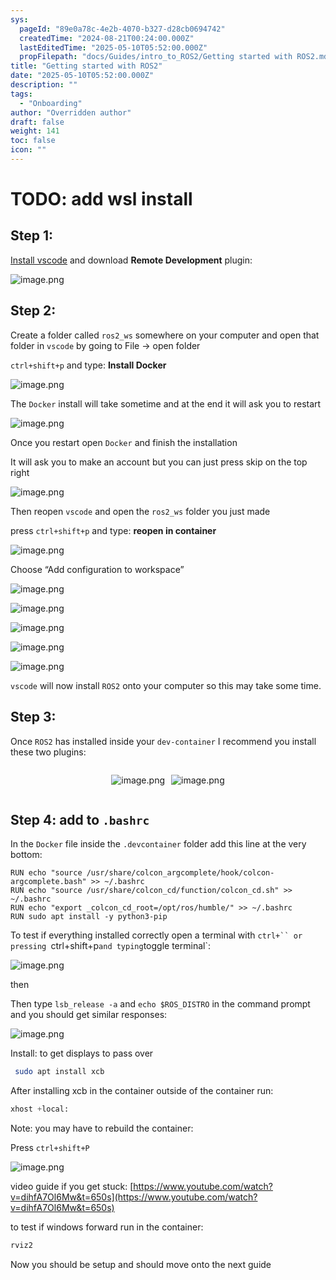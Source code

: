 ```yaml
---
sys:
  pageId: "89e0a78c-4e2b-4070-b327-d28cb0694742"
  createdTime: "2024-08-21T00:24:00.000Z"
  lastEditedTime: "2025-05-10T05:52:00.000Z"
  propFilepath: "docs/Guides/intro_to_ROS2/Getting started with ROS2.md"
title: "Getting started with ROS2"
date: "2025-05-10T05:52:00.000Z"
description: ""
tags:
  - "Onboarding"
author: "Overridden author"
draft: false
weight: 141
toc: false
icon: ""
---
```


# TODO: add wsl install

## Step 1:

[Install vscode](https://code.visualstudio.com/download) and download **Remote Development** plugin:

![image.png](https://prod-files-secure.s3.us-west-2.amazonaws.com/d518164a-d88e-44d1-a4ee-3adb3bd8bce0/efb52993-1881-4a40-b95e-6f020334f022/image.png?X-Amz-Algorithm=AWS4-HMAC-SHA256&X-Amz-Content-Sha256=UNSIGNED-PAYLOAD&X-Amz-Credential=ASIAZI2LB466TKKPC74J%2F20250620%2Fus-west-2%2Fs3%2Faws4_request&X-Amz-Date=20250620T181154Z&X-Amz-Expires=3600&X-Amz-Security-Token=IQoJb3JpZ2luX2VjENr%2F%2F%2F%2F%2F%2F%2F%2F%2F%2FwEaCXVzLXdlc3QtMiJGMEQCIFx0xJbL3IAO2xGxcJLGfvVjWy89foea8ezTGb%2BVOunGAiA%2F7p6X%2FE589ZOj4fIHfWTqFseQRTkpIcuzzpP1GDw26yqIBAjD%2F%2F%2F%2F%2F%2F%2F%2F%2F%2F8BEAAaDDYzNzQyMzE4MzgwNSIMWTlDhSowmea0%2FvfeKtwDx432ODtWHz8kbWztndJjdc8FC3Ok5iFiZ04NrP1OU%2FYH7hDwyLpNEmJH47zfe6GLLKRuzPW%2Fqnonz9kmznPf5LO15%2BZNZgHVyGEANLD%2BdxA258d9tL0egszXuoSxVCRo9nX%2FU2P%2Bons37SZi6kaHzCFmnJj4%2BpCBTCXR9WdJjP2cFOjnA3s%2Ftjkm2Qzsd6DRW4sOrUzLTemuonHhO61HsjZX6xP3FaXRGK%2Fos3kbA6cP002umXP5ZoFjhtYeltSaLbWmeBpU8DPe6ji7KbAAEE8NOjGVtu7uAm2BxmG7vnJIQ3X0DFwYgnt%2BxYJXWCP4tRfVlWZYpsjxad0H2l7Cy2SsXPBDwb%2Fgd5uRMc2dUU7JSmRfz582RV5vTwo8zLf09fubRF7f1hHdwyJa35yt0qa6DZU5vbafv8CkPDbCIgKUHa72KD%2BGvcAz3uQTXnc6zeDLULb%2FmAUUMu1U40VJIpDw8ZM6XgdRVHUWERDfZYcEE03YnS9BJlNG1UcMka7gMrro7bBvmC05GgKJ1NUS4FCCI2Ekk5Xbl3eyy4jvj5APdcrr651KmWK7Z6g%2FDNOVxcRzMasCF%2BeWKDT11uS%2F1TXGb%2BQI%2F%2FdDu99yOmNwfzRpsUMxt10VISaT1Dww7LLWwgY6pgHTGvvD2hCOTJ6yYbeI08pZobx%2B1IeKj8ZJlrnfBQJ9lNY3lEalvO08K6JcPj0p8ZyAhJYNAYF%2B5TSNw9VHKdEjIuTH4u8AbltrlI0CQuJLBhqiQlya0RA2J31vRfXTBZsPR4NmIAegwM0gI9f2mNf7eB5JkDAkiFkWj1o6Bgro5zJ3UaLRep6tiP5f30xrH0wZKNpNpmKWnQPlO%2FQMUp%2BZE9UbHPFG&X-Amz-Signature=98e21862f0959cef2b8dab6ebf4de70fb947c7c1ddd160597730b1d7832ff656&X-Amz-SignedHeaders=host&x-amz-checksum-mode=ENABLED&x-id=GetObject)

## Step 2:

Create a folder called `ros2_ws` somewhere on your computer and open that folder in `vscode` by going to File → open folder 

`ctrl+shift+p` and type: **Install Docker**

![image.png](https://prod-files-secure.s3.us-west-2.amazonaws.com/d518164a-d88e-44d1-a4ee-3adb3bd8bce0/2269dc0e-1cd5-47ff-bceb-c04ad9b2eab0/image.png?X-Amz-Algorithm=AWS4-HMAC-SHA256&X-Amz-Content-Sha256=UNSIGNED-PAYLOAD&X-Amz-Credential=ASIAZI2LB466TKKPC74J%2F20250620%2Fus-west-2%2Fs3%2Faws4_request&X-Amz-Date=20250620T181154Z&X-Amz-Expires=3600&X-Amz-Security-Token=IQoJb3JpZ2luX2VjENr%2F%2F%2F%2F%2F%2F%2F%2F%2F%2FwEaCXVzLXdlc3QtMiJGMEQCIFx0xJbL3IAO2xGxcJLGfvVjWy89foea8ezTGb%2BVOunGAiA%2F7p6X%2FE589ZOj4fIHfWTqFseQRTkpIcuzzpP1GDw26yqIBAjD%2F%2F%2F%2F%2F%2F%2F%2F%2F%2F8BEAAaDDYzNzQyMzE4MzgwNSIMWTlDhSowmea0%2FvfeKtwDx432ODtWHz8kbWztndJjdc8FC3Ok5iFiZ04NrP1OU%2FYH7hDwyLpNEmJH47zfe6GLLKRuzPW%2Fqnonz9kmznPf5LO15%2BZNZgHVyGEANLD%2BdxA258d9tL0egszXuoSxVCRo9nX%2FU2P%2Bons37SZi6kaHzCFmnJj4%2BpCBTCXR9WdJjP2cFOjnA3s%2Ftjkm2Qzsd6DRW4sOrUzLTemuonHhO61HsjZX6xP3FaXRGK%2Fos3kbA6cP002umXP5ZoFjhtYeltSaLbWmeBpU8DPe6ji7KbAAEE8NOjGVtu7uAm2BxmG7vnJIQ3X0DFwYgnt%2BxYJXWCP4tRfVlWZYpsjxad0H2l7Cy2SsXPBDwb%2Fgd5uRMc2dUU7JSmRfz582RV5vTwo8zLf09fubRF7f1hHdwyJa35yt0qa6DZU5vbafv8CkPDbCIgKUHa72KD%2BGvcAz3uQTXnc6zeDLULb%2FmAUUMu1U40VJIpDw8ZM6XgdRVHUWERDfZYcEE03YnS9BJlNG1UcMka7gMrro7bBvmC05GgKJ1NUS4FCCI2Ekk5Xbl3eyy4jvj5APdcrr651KmWK7Z6g%2FDNOVxcRzMasCF%2BeWKDT11uS%2F1TXGb%2BQI%2F%2FdDu99yOmNwfzRpsUMxt10VISaT1Dww7LLWwgY6pgHTGvvD2hCOTJ6yYbeI08pZobx%2B1IeKj8ZJlrnfBQJ9lNY3lEalvO08K6JcPj0p8ZyAhJYNAYF%2B5TSNw9VHKdEjIuTH4u8AbltrlI0CQuJLBhqiQlya0RA2J31vRfXTBZsPR4NmIAegwM0gI9f2mNf7eB5JkDAkiFkWj1o6Bgro5zJ3UaLRep6tiP5f30xrH0wZKNpNpmKWnQPlO%2FQMUp%2BZE9UbHPFG&X-Amz-Signature=67ba943264b11d5a5c8c1a322a2a588962ce4d9cc12e6049eb3fad7e71059ab4&X-Amz-SignedHeaders=host&x-amz-checksum-mode=ENABLED&x-id=GetObject)

The `Docker` install will take sometime and at the end it will ask you to restart

![image.png](https://prod-files-secure.s3.us-west-2.amazonaws.com/d518164a-d88e-44d1-a4ee-3adb3bd8bce0/ed233f78-be33-4b1f-b89c-9c346c0e961e/image.png?X-Amz-Algorithm=AWS4-HMAC-SHA256&X-Amz-Content-Sha256=UNSIGNED-PAYLOAD&X-Amz-Credential=ASIAZI2LB466TKKPC74J%2F20250620%2Fus-west-2%2Fs3%2Faws4_request&X-Amz-Date=20250620T181154Z&X-Amz-Expires=3600&X-Amz-Security-Token=IQoJb3JpZ2luX2VjENr%2F%2F%2F%2F%2F%2F%2F%2F%2F%2FwEaCXVzLXdlc3QtMiJGMEQCIFx0xJbL3IAO2xGxcJLGfvVjWy89foea8ezTGb%2BVOunGAiA%2F7p6X%2FE589ZOj4fIHfWTqFseQRTkpIcuzzpP1GDw26yqIBAjD%2F%2F%2F%2F%2F%2F%2F%2F%2F%2F8BEAAaDDYzNzQyMzE4MzgwNSIMWTlDhSowmea0%2FvfeKtwDx432ODtWHz8kbWztndJjdc8FC3Ok5iFiZ04NrP1OU%2FYH7hDwyLpNEmJH47zfe6GLLKRuzPW%2Fqnonz9kmznPf5LO15%2BZNZgHVyGEANLD%2BdxA258d9tL0egszXuoSxVCRo9nX%2FU2P%2Bons37SZi6kaHzCFmnJj4%2BpCBTCXR9WdJjP2cFOjnA3s%2Ftjkm2Qzsd6DRW4sOrUzLTemuonHhO61HsjZX6xP3FaXRGK%2Fos3kbA6cP002umXP5ZoFjhtYeltSaLbWmeBpU8DPe6ji7KbAAEE8NOjGVtu7uAm2BxmG7vnJIQ3X0DFwYgnt%2BxYJXWCP4tRfVlWZYpsjxad0H2l7Cy2SsXPBDwb%2Fgd5uRMc2dUU7JSmRfz582RV5vTwo8zLf09fubRF7f1hHdwyJa35yt0qa6DZU5vbafv8CkPDbCIgKUHa72KD%2BGvcAz3uQTXnc6zeDLULb%2FmAUUMu1U40VJIpDw8ZM6XgdRVHUWERDfZYcEE03YnS9BJlNG1UcMka7gMrro7bBvmC05GgKJ1NUS4FCCI2Ekk5Xbl3eyy4jvj5APdcrr651KmWK7Z6g%2FDNOVxcRzMasCF%2BeWKDT11uS%2F1TXGb%2BQI%2F%2FdDu99yOmNwfzRpsUMxt10VISaT1Dww7LLWwgY6pgHTGvvD2hCOTJ6yYbeI08pZobx%2B1IeKj8ZJlrnfBQJ9lNY3lEalvO08K6JcPj0p8ZyAhJYNAYF%2B5TSNw9VHKdEjIuTH4u8AbltrlI0CQuJLBhqiQlya0RA2J31vRfXTBZsPR4NmIAegwM0gI9f2mNf7eB5JkDAkiFkWj1o6Bgro5zJ3UaLRep6tiP5f30xrH0wZKNpNpmKWnQPlO%2FQMUp%2BZE9UbHPFG&X-Amz-Signature=c3f3b0b49447f9451102a6dc6afe4e1d6fe5a47cec1da1dd9cf37d3a419d7a57&X-Amz-SignedHeaders=host&x-amz-checksum-mode=ENABLED&x-id=GetObject)

Once you restart open `Docker` and finish the installation

It will ask you to make an account but you can just press skip on the top right

![image.png](https://prod-files-secure.s3.us-west-2.amazonaws.com/d518164a-d88e-44d1-a4ee-3adb3bd8bce0/21010ad9-1659-4fd9-9f59-9932a09b2a3d/image.png?X-Amz-Algorithm=AWS4-HMAC-SHA256&X-Amz-Content-Sha256=UNSIGNED-PAYLOAD&X-Amz-Credential=ASIAZI2LB466TKKPC74J%2F20250620%2Fus-west-2%2Fs3%2Faws4_request&X-Amz-Date=20250620T181154Z&X-Amz-Expires=3600&X-Amz-Security-Token=IQoJb3JpZ2luX2VjENr%2F%2F%2F%2F%2F%2F%2F%2F%2F%2FwEaCXVzLXdlc3QtMiJGMEQCIFx0xJbL3IAO2xGxcJLGfvVjWy89foea8ezTGb%2BVOunGAiA%2F7p6X%2FE589ZOj4fIHfWTqFseQRTkpIcuzzpP1GDw26yqIBAjD%2F%2F%2F%2F%2F%2F%2F%2F%2F%2F8BEAAaDDYzNzQyMzE4MzgwNSIMWTlDhSowmea0%2FvfeKtwDx432ODtWHz8kbWztndJjdc8FC3Ok5iFiZ04NrP1OU%2FYH7hDwyLpNEmJH47zfe6GLLKRuzPW%2Fqnonz9kmznPf5LO15%2BZNZgHVyGEANLD%2BdxA258d9tL0egszXuoSxVCRo9nX%2FU2P%2Bons37SZi6kaHzCFmnJj4%2BpCBTCXR9WdJjP2cFOjnA3s%2Ftjkm2Qzsd6DRW4sOrUzLTemuonHhO61HsjZX6xP3FaXRGK%2Fos3kbA6cP002umXP5ZoFjhtYeltSaLbWmeBpU8DPe6ji7KbAAEE8NOjGVtu7uAm2BxmG7vnJIQ3X0DFwYgnt%2BxYJXWCP4tRfVlWZYpsjxad0H2l7Cy2SsXPBDwb%2Fgd5uRMc2dUU7JSmRfz582RV5vTwo8zLf09fubRF7f1hHdwyJa35yt0qa6DZU5vbafv8CkPDbCIgKUHa72KD%2BGvcAz3uQTXnc6zeDLULb%2FmAUUMu1U40VJIpDw8ZM6XgdRVHUWERDfZYcEE03YnS9BJlNG1UcMka7gMrro7bBvmC05GgKJ1NUS4FCCI2Ekk5Xbl3eyy4jvj5APdcrr651KmWK7Z6g%2FDNOVxcRzMasCF%2BeWKDT11uS%2F1TXGb%2BQI%2F%2FdDu99yOmNwfzRpsUMxt10VISaT1Dww7LLWwgY6pgHTGvvD2hCOTJ6yYbeI08pZobx%2B1IeKj8ZJlrnfBQJ9lNY3lEalvO08K6JcPj0p8ZyAhJYNAYF%2B5TSNw9VHKdEjIuTH4u8AbltrlI0CQuJLBhqiQlya0RA2J31vRfXTBZsPR4NmIAegwM0gI9f2mNf7eB5JkDAkiFkWj1o6Bgro5zJ3UaLRep6tiP5f30xrH0wZKNpNpmKWnQPlO%2FQMUp%2BZE9UbHPFG&X-Amz-Signature=7021e98dde719f05ea0ccea354a79a7dae9f3003f79513a07a2dd04b43e207da&X-Amz-SignedHeaders=host&x-amz-checksum-mode=ENABLED&x-id=GetObject)

Then reopen `vscode` and open the `ros2_ws` folder you just made

press `ctrl+shift+p` and type: **reopen in container**

![image.png](https://prod-files-secure.s3.us-west-2.amazonaws.com/d518164a-d88e-44d1-a4ee-3adb3bd8bce0/4e93b8c2-41ad-488c-8095-c74205196118/image.png?X-Amz-Algorithm=AWS4-HMAC-SHA256&X-Amz-Content-Sha256=UNSIGNED-PAYLOAD&X-Amz-Credential=ASIAZI2LB466TKKPC74J%2F20250620%2Fus-west-2%2Fs3%2Faws4_request&X-Amz-Date=20250620T181154Z&X-Amz-Expires=3600&X-Amz-Security-Token=IQoJb3JpZ2luX2VjENr%2F%2F%2F%2F%2F%2F%2F%2F%2F%2FwEaCXVzLXdlc3QtMiJGMEQCIFx0xJbL3IAO2xGxcJLGfvVjWy89foea8ezTGb%2BVOunGAiA%2F7p6X%2FE589ZOj4fIHfWTqFseQRTkpIcuzzpP1GDw26yqIBAjD%2F%2F%2F%2F%2F%2F%2F%2F%2F%2F8BEAAaDDYzNzQyMzE4MzgwNSIMWTlDhSowmea0%2FvfeKtwDx432ODtWHz8kbWztndJjdc8FC3Ok5iFiZ04NrP1OU%2FYH7hDwyLpNEmJH47zfe6GLLKRuzPW%2Fqnonz9kmznPf5LO15%2BZNZgHVyGEANLD%2BdxA258d9tL0egszXuoSxVCRo9nX%2FU2P%2Bons37SZi6kaHzCFmnJj4%2BpCBTCXR9WdJjP2cFOjnA3s%2Ftjkm2Qzsd6DRW4sOrUzLTemuonHhO61HsjZX6xP3FaXRGK%2Fos3kbA6cP002umXP5ZoFjhtYeltSaLbWmeBpU8DPe6ji7KbAAEE8NOjGVtu7uAm2BxmG7vnJIQ3X0DFwYgnt%2BxYJXWCP4tRfVlWZYpsjxad0H2l7Cy2SsXPBDwb%2Fgd5uRMc2dUU7JSmRfz582RV5vTwo8zLf09fubRF7f1hHdwyJa35yt0qa6DZU5vbafv8CkPDbCIgKUHa72KD%2BGvcAz3uQTXnc6zeDLULb%2FmAUUMu1U40VJIpDw8ZM6XgdRVHUWERDfZYcEE03YnS9BJlNG1UcMka7gMrro7bBvmC05GgKJ1NUS4FCCI2Ekk5Xbl3eyy4jvj5APdcrr651KmWK7Z6g%2FDNOVxcRzMasCF%2BeWKDT11uS%2F1TXGb%2BQI%2F%2FdDu99yOmNwfzRpsUMxt10VISaT1Dww7LLWwgY6pgHTGvvD2hCOTJ6yYbeI08pZobx%2B1IeKj8ZJlrnfBQJ9lNY3lEalvO08K6JcPj0p8ZyAhJYNAYF%2B5TSNw9VHKdEjIuTH4u8AbltrlI0CQuJLBhqiQlya0RA2J31vRfXTBZsPR4NmIAegwM0gI9f2mNf7eB5JkDAkiFkWj1o6Bgro5zJ3UaLRep6tiP5f30xrH0wZKNpNpmKWnQPlO%2FQMUp%2BZE9UbHPFG&X-Amz-Signature=b558cf01fa3809fcf4167a879aac861fe99915c250dfe9ba69c2f11a05f0ed59&X-Amz-SignedHeaders=host&x-amz-checksum-mode=ENABLED&x-id=GetObject)

Choose “Add configuration to workspace”

![image.png](https://prod-files-secure.s3.us-west-2.amazonaws.com/d518164a-d88e-44d1-a4ee-3adb3bd8bce0/9560b282-5060-4989-ba37-97e7b2c22476/image.png?X-Amz-Algorithm=AWS4-HMAC-SHA256&X-Amz-Content-Sha256=UNSIGNED-PAYLOAD&X-Amz-Credential=ASIAZI2LB466TKKPC74J%2F20250620%2Fus-west-2%2Fs3%2Faws4_request&X-Amz-Date=20250620T181154Z&X-Amz-Expires=3600&X-Amz-Security-Token=IQoJb3JpZ2luX2VjENr%2F%2F%2F%2F%2F%2F%2F%2F%2F%2FwEaCXVzLXdlc3QtMiJGMEQCIFx0xJbL3IAO2xGxcJLGfvVjWy89foea8ezTGb%2BVOunGAiA%2F7p6X%2FE589ZOj4fIHfWTqFseQRTkpIcuzzpP1GDw26yqIBAjD%2F%2F%2F%2F%2F%2F%2F%2F%2F%2F8BEAAaDDYzNzQyMzE4MzgwNSIMWTlDhSowmea0%2FvfeKtwDx432ODtWHz8kbWztndJjdc8FC3Ok5iFiZ04NrP1OU%2FYH7hDwyLpNEmJH47zfe6GLLKRuzPW%2Fqnonz9kmznPf5LO15%2BZNZgHVyGEANLD%2BdxA258d9tL0egszXuoSxVCRo9nX%2FU2P%2Bons37SZi6kaHzCFmnJj4%2BpCBTCXR9WdJjP2cFOjnA3s%2Ftjkm2Qzsd6DRW4sOrUzLTemuonHhO61HsjZX6xP3FaXRGK%2Fos3kbA6cP002umXP5ZoFjhtYeltSaLbWmeBpU8DPe6ji7KbAAEE8NOjGVtu7uAm2BxmG7vnJIQ3X0DFwYgnt%2BxYJXWCP4tRfVlWZYpsjxad0H2l7Cy2SsXPBDwb%2Fgd5uRMc2dUU7JSmRfz582RV5vTwo8zLf09fubRF7f1hHdwyJa35yt0qa6DZU5vbafv8CkPDbCIgKUHa72KD%2BGvcAz3uQTXnc6zeDLULb%2FmAUUMu1U40VJIpDw8ZM6XgdRVHUWERDfZYcEE03YnS9BJlNG1UcMka7gMrro7bBvmC05GgKJ1NUS4FCCI2Ekk5Xbl3eyy4jvj5APdcrr651KmWK7Z6g%2FDNOVxcRzMasCF%2BeWKDT11uS%2F1TXGb%2BQI%2F%2FdDu99yOmNwfzRpsUMxt10VISaT1Dww7LLWwgY6pgHTGvvD2hCOTJ6yYbeI08pZobx%2B1IeKj8ZJlrnfBQJ9lNY3lEalvO08K6JcPj0p8ZyAhJYNAYF%2B5TSNw9VHKdEjIuTH4u8AbltrlI0CQuJLBhqiQlya0RA2J31vRfXTBZsPR4NmIAegwM0gI9f2mNf7eB5JkDAkiFkWj1o6Bgro5zJ3UaLRep6tiP5f30xrH0wZKNpNpmKWnQPlO%2FQMUp%2BZE9UbHPFG&X-Amz-Signature=bc131e6054b1cef81886fa9b73699b220783e7cb372e44ed621aad817a6462ba&X-Amz-SignedHeaders=host&x-amz-checksum-mode=ENABLED&x-id=GetObject)

![image.png](https://prod-files-secure.s3.us-west-2.amazonaws.com/d518164a-d88e-44d1-a4ee-3adb3bd8bce0/2ee63f81-886b-48e8-a553-dc6e5eac99e4/image.png?X-Amz-Algorithm=AWS4-HMAC-SHA256&X-Amz-Content-Sha256=UNSIGNED-PAYLOAD&X-Amz-Credential=ASIAZI2LB466TKKPC74J%2F20250620%2Fus-west-2%2Fs3%2Faws4_request&X-Amz-Date=20250620T181154Z&X-Amz-Expires=3600&X-Amz-Security-Token=IQoJb3JpZ2luX2VjENr%2F%2F%2F%2F%2F%2F%2F%2F%2F%2FwEaCXVzLXdlc3QtMiJGMEQCIFx0xJbL3IAO2xGxcJLGfvVjWy89foea8ezTGb%2BVOunGAiA%2F7p6X%2FE589ZOj4fIHfWTqFseQRTkpIcuzzpP1GDw26yqIBAjD%2F%2F%2F%2F%2F%2F%2F%2F%2F%2F8BEAAaDDYzNzQyMzE4MzgwNSIMWTlDhSowmea0%2FvfeKtwDx432ODtWHz8kbWztndJjdc8FC3Ok5iFiZ04NrP1OU%2FYH7hDwyLpNEmJH47zfe6GLLKRuzPW%2Fqnonz9kmznPf5LO15%2BZNZgHVyGEANLD%2BdxA258d9tL0egszXuoSxVCRo9nX%2FU2P%2Bons37SZi6kaHzCFmnJj4%2BpCBTCXR9WdJjP2cFOjnA3s%2Ftjkm2Qzsd6DRW4sOrUzLTemuonHhO61HsjZX6xP3FaXRGK%2Fos3kbA6cP002umXP5ZoFjhtYeltSaLbWmeBpU8DPe6ji7KbAAEE8NOjGVtu7uAm2BxmG7vnJIQ3X0DFwYgnt%2BxYJXWCP4tRfVlWZYpsjxad0H2l7Cy2SsXPBDwb%2Fgd5uRMc2dUU7JSmRfz582RV5vTwo8zLf09fubRF7f1hHdwyJa35yt0qa6DZU5vbafv8CkPDbCIgKUHa72KD%2BGvcAz3uQTXnc6zeDLULb%2FmAUUMu1U40VJIpDw8ZM6XgdRVHUWERDfZYcEE03YnS9BJlNG1UcMka7gMrro7bBvmC05GgKJ1NUS4FCCI2Ekk5Xbl3eyy4jvj5APdcrr651KmWK7Z6g%2FDNOVxcRzMasCF%2BeWKDT11uS%2F1TXGb%2BQI%2F%2FdDu99yOmNwfzRpsUMxt10VISaT1Dww7LLWwgY6pgHTGvvD2hCOTJ6yYbeI08pZobx%2B1IeKj8ZJlrnfBQJ9lNY3lEalvO08K6JcPj0p8ZyAhJYNAYF%2B5TSNw9VHKdEjIuTH4u8AbltrlI0CQuJLBhqiQlya0RA2J31vRfXTBZsPR4NmIAegwM0gI9f2mNf7eB5JkDAkiFkWj1o6Bgro5zJ3UaLRep6tiP5f30xrH0wZKNpNpmKWnQPlO%2FQMUp%2BZE9UbHPFG&X-Amz-Signature=e0f941a00daa53464533c24be543386725d5a00e422472caeb115e87845ec1f7&X-Amz-SignedHeaders=host&x-amz-checksum-mode=ENABLED&x-id=GetObject)

![image.png](https://prod-files-secure.s3.us-west-2.amazonaws.com/d518164a-d88e-44d1-a4ee-3adb3bd8bce0/ae1580b2-b048-407e-aed9-b584224a7a04/image.png?X-Amz-Algorithm=AWS4-HMAC-SHA256&X-Amz-Content-Sha256=UNSIGNED-PAYLOAD&X-Amz-Credential=ASIAZI2LB466TKKPC74J%2F20250620%2Fus-west-2%2Fs3%2Faws4_request&X-Amz-Date=20250620T181154Z&X-Amz-Expires=3600&X-Amz-Security-Token=IQoJb3JpZ2luX2VjENr%2F%2F%2F%2F%2F%2F%2F%2F%2F%2FwEaCXVzLXdlc3QtMiJGMEQCIFx0xJbL3IAO2xGxcJLGfvVjWy89foea8ezTGb%2BVOunGAiA%2F7p6X%2FE589ZOj4fIHfWTqFseQRTkpIcuzzpP1GDw26yqIBAjD%2F%2F%2F%2F%2F%2F%2F%2F%2F%2F8BEAAaDDYzNzQyMzE4MzgwNSIMWTlDhSowmea0%2FvfeKtwDx432ODtWHz8kbWztndJjdc8FC3Ok5iFiZ04NrP1OU%2FYH7hDwyLpNEmJH47zfe6GLLKRuzPW%2Fqnonz9kmznPf5LO15%2BZNZgHVyGEANLD%2BdxA258d9tL0egszXuoSxVCRo9nX%2FU2P%2Bons37SZi6kaHzCFmnJj4%2BpCBTCXR9WdJjP2cFOjnA3s%2Ftjkm2Qzsd6DRW4sOrUzLTemuonHhO61HsjZX6xP3FaXRGK%2Fos3kbA6cP002umXP5ZoFjhtYeltSaLbWmeBpU8DPe6ji7KbAAEE8NOjGVtu7uAm2BxmG7vnJIQ3X0DFwYgnt%2BxYJXWCP4tRfVlWZYpsjxad0H2l7Cy2SsXPBDwb%2Fgd5uRMc2dUU7JSmRfz582RV5vTwo8zLf09fubRF7f1hHdwyJa35yt0qa6DZU5vbafv8CkPDbCIgKUHa72KD%2BGvcAz3uQTXnc6zeDLULb%2FmAUUMu1U40VJIpDw8ZM6XgdRVHUWERDfZYcEE03YnS9BJlNG1UcMka7gMrro7bBvmC05GgKJ1NUS4FCCI2Ekk5Xbl3eyy4jvj5APdcrr651KmWK7Z6g%2FDNOVxcRzMasCF%2BeWKDT11uS%2F1TXGb%2BQI%2F%2FdDu99yOmNwfzRpsUMxt10VISaT1Dww7LLWwgY6pgHTGvvD2hCOTJ6yYbeI08pZobx%2B1IeKj8ZJlrnfBQJ9lNY3lEalvO08K6JcPj0p8ZyAhJYNAYF%2B5TSNw9VHKdEjIuTH4u8AbltrlI0CQuJLBhqiQlya0RA2J31vRfXTBZsPR4NmIAegwM0gI9f2mNf7eB5JkDAkiFkWj1o6Bgro5zJ3UaLRep6tiP5f30xrH0wZKNpNpmKWnQPlO%2FQMUp%2BZE9UbHPFG&X-Amz-Signature=6777588cd88fc3e88c80f552e1389e85ce600055f182baa6a1eb505279f80b05&X-Amz-SignedHeaders=host&x-amz-checksum-mode=ENABLED&x-id=GetObject)

![image.png](https://prod-files-secure.s3.us-west-2.amazonaws.com/d518164a-d88e-44d1-a4ee-3adb3bd8bce0/53255b28-f75e-430f-b9e3-c0ac8577e42b/image.png?X-Amz-Algorithm=AWS4-HMAC-SHA256&X-Amz-Content-Sha256=UNSIGNED-PAYLOAD&X-Amz-Credential=ASIAZI2LB466TKKPC74J%2F20250620%2Fus-west-2%2Fs3%2Faws4_request&X-Amz-Date=20250620T181154Z&X-Amz-Expires=3600&X-Amz-Security-Token=IQoJb3JpZ2luX2VjENr%2F%2F%2F%2F%2F%2F%2F%2F%2F%2FwEaCXVzLXdlc3QtMiJGMEQCIFx0xJbL3IAO2xGxcJLGfvVjWy89foea8ezTGb%2BVOunGAiA%2F7p6X%2FE589ZOj4fIHfWTqFseQRTkpIcuzzpP1GDw26yqIBAjD%2F%2F%2F%2F%2F%2F%2F%2F%2F%2F8BEAAaDDYzNzQyMzE4MzgwNSIMWTlDhSowmea0%2FvfeKtwDx432ODtWHz8kbWztndJjdc8FC3Ok5iFiZ04NrP1OU%2FYH7hDwyLpNEmJH47zfe6GLLKRuzPW%2Fqnonz9kmznPf5LO15%2BZNZgHVyGEANLD%2BdxA258d9tL0egszXuoSxVCRo9nX%2FU2P%2Bons37SZi6kaHzCFmnJj4%2BpCBTCXR9WdJjP2cFOjnA3s%2Ftjkm2Qzsd6DRW4sOrUzLTemuonHhO61HsjZX6xP3FaXRGK%2Fos3kbA6cP002umXP5ZoFjhtYeltSaLbWmeBpU8DPe6ji7KbAAEE8NOjGVtu7uAm2BxmG7vnJIQ3X0DFwYgnt%2BxYJXWCP4tRfVlWZYpsjxad0H2l7Cy2SsXPBDwb%2Fgd5uRMc2dUU7JSmRfz582RV5vTwo8zLf09fubRF7f1hHdwyJa35yt0qa6DZU5vbafv8CkPDbCIgKUHa72KD%2BGvcAz3uQTXnc6zeDLULb%2FmAUUMu1U40VJIpDw8ZM6XgdRVHUWERDfZYcEE03YnS9BJlNG1UcMka7gMrro7bBvmC05GgKJ1NUS4FCCI2Ekk5Xbl3eyy4jvj5APdcrr651KmWK7Z6g%2FDNOVxcRzMasCF%2BeWKDT11uS%2F1TXGb%2BQI%2F%2FdDu99yOmNwfzRpsUMxt10VISaT1Dww7LLWwgY6pgHTGvvD2hCOTJ6yYbeI08pZobx%2B1IeKj8ZJlrnfBQJ9lNY3lEalvO08K6JcPj0p8ZyAhJYNAYF%2B5TSNw9VHKdEjIuTH4u8AbltrlI0CQuJLBhqiQlya0RA2J31vRfXTBZsPR4NmIAegwM0gI9f2mNf7eB5JkDAkiFkWj1o6Bgro5zJ3UaLRep6tiP5f30xrH0wZKNpNpmKWnQPlO%2FQMUp%2BZE9UbHPFG&X-Amz-Signature=79871c497e6a328568eb93a175a8c6677de0f4d618c4ac335a385da47d229ac0&X-Amz-SignedHeaders=host&x-amz-checksum-mode=ENABLED&x-id=GetObject)

![image.png](https://prod-files-secure.s3.us-west-2.amazonaws.com/d518164a-d88e-44d1-a4ee-3adb3bd8bce0/7c562767-5af9-4ffb-97d1-327bcdf4ee00/image.png?X-Amz-Algorithm=AWS4-HMAC-SHA256&X-Amz-Content-Sha256=UNSIGNED-PAYLOAD&X-Amz-Credential=ASIAZI2LB466TKKPC74J%2F20250620%2Fus-west-2%2Fs3%2Faws4_request&X-Amz-Date=20250620T181154Z&X-Amz-Expires=3600&X-Amz-Security-Token=IQoJb3JpZ2luX2VjENr%2F%2F%2F%2F%2F%2F%2F%2F%2F%2FwEaCXVzLXdlc3QtMiJGMEQCIFx0xJbL3IAO2xGxcJLGfvVjWy89foea8ezTGb%2BVOunGAiA%2F7p6X%2FE589ZOj4fIHfWTqFseQRTkpIcuzzpP1GDw26yqIBAjD%2F%2F%2F%2F%2F%2F%2F%2F%2F%2F8BEAAaDDYzNzQyMzE4MzgwNSIMWTlDhSowmea0%2FvfeKtwDx432ODtWHz8kbWztndJjdc8FC3Ok5iFiZ04NrP1OU%2FYH7hDwyLpNEmJH47zfe6GLLKRuzPW%2Fqnonz9kmznPf5LO15%2BZNZgHVyGEANLD%2BdxA258d9tL0egszXuoSxVCRo9nX%2FU2P%2Bons37SZi6kaHzCFmnJj4%2BpCBTCXR9WdJjP2cFOjnA3s%2Ftjkm2Qzsd6DRW4sOrUzLTemuonHhO61HsjZX6xP3FaXRGK%2Fos3kbA6cP002umXP5ZoFjhtYeltSaLbWmeBpU8DPe6ji7KbAAEE8NOjGVtu7uAm2BxmG7vnJIQ3X0DFwYgnt%2BxYJXWCP4tRfVlWZYpsjxad0H2l7Cy2SsXPBDwb%2Fgd5uRMc2dUU7JSmRfz582RV5vTwo8zLf09fubRF7f1hHdwyJa35yt0qa6DZU5vbafv8CkPDbCIgKUHa72KD%2BGvcAz3uQTXnc6zeDLULb%2FmAUUMu1U40VJIpDw8ZM6XgdRVHUWERDfZYcEE03YnS9BJlNG1UcMka7gMrro7bBvmC05GgKJ1NUS4FCCI2Ekk5Xbl3eyy4jvj5APdcrr651KmWK7Z6g%2FDNOVxcRzMasCF%2BeWKDT11uS%2F1TXGb%2BQI%2F%2FdDu99yOmNwfzRpsUMxt10VISaT1Dww7LLWwgY6pgHTGvvD2hCOTJ6yYbeI08pZobx%2B1IeKj8ZJlrnfBQJ9lNY3lEalvO08K6JcPj0p8ZyAhJYNAYF%2B5TSNw9VHKdEjIuTH4u8AbltrlI0CQuJLBhqiQlya0RA2J31vRfXTBZsPR4NmIAegwM0gI9f2mNf7eB5JkDAkiFkWj1o6Bgro5zJ3UaLRep6tiP5f30xrH0wZKNpNpmKWnQPlO%2FQMUp%2BZE9UbHPFG&X-Amz-Signature=6188de71321f4663e2962e9cadc3ed4f0bc810642c78dba20c3b27145865055e&X-Amz-SignedHeaders=host&x-amz-checksum-mode=ENABLED&x-id=GetObject)

`vscode` will now install `ROS2` onto your computer so this may take some time.

## Step 3:

Once `ROS2` has installed inside your `dev-container` I recommend you install these two plugins:

<div style="display: flex;flex-direction: row; column-gap:10px; max-width: 630px;justify-content: center;">
<div>

![image.png](https://prod-files-secure.s3.us-west-2.amazonaws.com/d518164a-d88e-44d1-a4ee-3adb3bd8bce0/3fc3d550-5a54-4ba1-ba6b-faa01cdb7369/image.png?X-Amz-Algorithm=AWS4-HMAC-SHA256&X-Amz-Content-Sha256=UNSIGNED-PAYLOAD&X-Amz-Credential=ASIAZI2LB4667E4QR5XO%2F20250620%2Fus-west-2%2Fs3%2Faws4_request&X-Amz-Date=20250620T181159Z&X-Amz-Expires=3600&X-Amz-Security-Token=IQoJb3JpZ2luX2VjENr%2F%2F%2F%2F%2F%2F%2F%2F%2F%2FwEaCXVzLXdlc3QtMiJGMEQCIB39GJ1tHWMuwEBmFKDAyvv3OAWDirxr83pi0K3fJ%2FV%2BAiA43my3fM6UR1i%2BKR8ZURqKWvcs3yAGMidjpPkDO00GCSqIBAjC%2F%2F%2F%2F%2F%2F%2F%2F%2F%2F8BEAAaDDYzNzQyMzE4MzgwNSIMCch%2FLvOQ2NH2LdOBKtwDhuDqix9JN0FDD319CFRSmhljCzcGVPc8qnD%2BEMCxUijy0JouTpF4XvEzhzKbA35VZmOa0fH0d6vQdGoNPuNChKJuDHfsWaGGXL9vi9fJJ6k8AssQFXHWr3eRm1GecYbE%2FwhVE2Z1MhKiLiqzMAma8c4N9nHZGz%2FiYapJz5pN8YMg41%2BJOkFfJFTXnjmNLrwW7FODdcJKBy%2BU8OOtFF8jk8RgylYMbBPXauZezQOzujYsT0%2FZcIcL2RX7lR2MrmDh3PvYLpUQyRvV5x0ekhvkByg1BrRwv6yXr4P9ISB8Th7gjvFJ8PnBRvQ%2FdKbeJnc5tAmE%2BP2LT9NptnU6aGDMhatLsfbCjffK%2FPEsEsAhrO3vM57DasO8saR7fSJzlzPh8qMD4njy71nnB0Kt%2FhezNm%2BYraPf2bOUgxo7VTMizPtS7SVHMySz56k%2Fzdvij7QSCAP03lP07e5VoksTNGY64WuE1yjxT2c65oUQ3K5ACUX3EfBdjRU%2BWc7IuuyChA5LKnHTPATbwPrjAA1Wx6MIg98g5X%2Fd2YR687pxzo5Wu08adcce2mnp%2B5e9R4F3D29uPWst5Vv%2FIx%2FKhOs6cbUIjlcD1Ejhw%2FK1NYc4uAnZC%2FXSnk1i1KqMMP7MZtcw5bLWwgY6pgHNSrqyf0re5AF2J%2FxUq5Ui2q0FEluY%2Bep0kJRQihf52vTQqOJCaSBUn5107awpgydm9VpkF%2Bmu%2BKjUxKEfprNkkv3frp4qwsNQIVKftkm8ZhaYLdhXdQRqLhZ3dqLO%2Bwz7QPSg1uXptbZkAsuLADQDWVlgbWEwL6tyvjApQop2lVHPBKbB7%2BpgDGYC%2BXJyOibUAqhBpbYOyx508XKR3phgM0%2BSZUtT&X-Amz-Signature=79d3da0e3d2568e272c2e40e7602b6efad5c7c3ea4e948d0bcfa5d6d08a64d60&X-Amz-SignedHeaders=host&x-amz-checksum-mode=ENABLED&x-id=GetObject)

</div>
<div>

![image.png](https://prod-files-secure.s3.us-west-2.amazonaws.com/d518164a-d88e-44d1-a4ee-3adb3bd8bce0/d994cc66-13c2-4093-a5a3-f84cf4601a82/image.png?X-Amz-Algorithm=AWS4-HMAC-SHA256&X-Amz-Content-Sha256=UNSIGNED-PAYLOAD&X-Amz-Credential=ASIAZI2LB46624ARMRDX%2F20250620%2Fus-west-2%2Fs3%2Faws4_request&X-Amz-Date=20250620T181203Z&X-Amz-Expires=3600&X-Amz-Security-Token=IQoJb3JpZ2luX2VjENr%2F%2F%2F%2F%2F%2F%2F%2F%2F%2FwEaCXVzLXdlc3QtMiJIMEYCIQC6d%2B0Ir5Zdtr5XKslIGHLnuNLHCql%2BM0SAqQlf29l3NwIhAJZaSEbNWaravLQuAzoGg1otte0UbVhcpn2ayqMDKv5IKogECMP%2F%2F%2F%2F%2F%2F%2F%2F%2F%2FwEQABoMNjM3NDIzMTgzODA1IgxxkdUMFJAC75jsYJ8q3AN%2BEmmcAPRZ3xXq8z9coci3qQUVsbbaKstpMSCA4ABdXdnphpkH0xvmF9%2FO10oi%2BoliqvPU0MQyDCOGzg7%2BagjhljJvFC9NNZ1XEb53YgCbn6i6mgKjH1IK0WWGqjgc4EVtYoCJ5ZUSdqy83yVQQ%2FGcYzwP1jiYKxajRgojo%2BXRzlG0%2FZ11jRe0nVJuSZVsfYUYb4OvbISaVIVRs35qarNr41Q7lNaVV%2BGyMvoSxaCFEjNdjrpSBwdBAxh0yflfko%2B1l%2Fv%2FlARVXL5x3EzatWcsoxiptNs%2B6t54qe8TYx8IUCnXBgOkYQRL8d7qOwecKE3dK6m4RY88YFylsdb%2BG4PGf0EbyOb42QjLQemO9SKdw4SaHSIVtrS8lOc5%2BxWJwty5opPnwwJt5h2C35UtEOR9UTLpQLpxcltDv6N9FoYjHfba3c1szPKaZZgqdEmcLPldhXk3n6ujMFJGT9vs0x13yrTJfXJFk0eSARDrT0ILjXF7AaVEUu3W372dx1LTWUeCiH6aICoMcceGd6rE0jH1MxYbG66Q39WToO3UEDy6KX1vQr1IP4UgT9RzeTH1rh8hQI%2Boge%2FB6Zk%2B4ANSbQUJfdN%2FvLC55gi6ZJD2YZHQe3gXnvOlxOCoM1nppDCYs9bCBjqkAa48SOQNj2zNvKXLegYmqt1qjJ2F3cdi9N1DJi5uhR4PVoOZ4nACGWedfHgr%2FEONhyr%2FJkZ9vX4CYqB%2B%2BTkfTF0xeeKHDHbLlti0BdxCgXEqSemtzPgiuieoxtxD1SM9Q4ZYmiyJjocVtRbA8olLqMwWITFzSoUP9nfzr0n14T1D3%2FXRn11F84PMBhd%2Fqd4fg%2FWoDjE%2BNUVxOs43AIxQiuQRKHtc&X-Amz-Signature=2c9752c03d5d4d08648f555d65ce74cf9ac44921e8cc791117a24c595429e984&X-Amz-SignedHeaders=host&x-amz-checksum-mode=ENABLED&x-id=GetObject)

</div>
</div>

## Step 4: add to `.bashrc`

In the `Docker` file inside the `.devcontainer` folder add this line at the very bottom: 

```docker
RUN echo "source /usr/share/colcon_argcomplete/hook/colcon-argcomplete.bash" >> ~/.bashrc
RUN echo "source /usr/share/colcon_cd/function/colcon_cd.sh" >> ~/.bashrc
RUN echo "export _colcon_cd_root=/opt/ros/humble/" >> ~/.bashrc
RUN sudo apt install -y python3-pip 
```

To test if everything installed correctly open a terminal with `ctrl+`` or pressing `ctrl+shift+p` and typing `toggle terminal`:

![image.png](https://prod-files-secure.s3.us-west-2.amazonaws.com/d518164a-d88e-44d1-a4ee-3adb3bd8bce0/6a4943d8-b04e-4c02-9a58-775f3384d1a5/image.png?X-Amz-Algorithm=AWS4-HMAC-SHA256&X-Amz-Content-Sha256=UNSIGNED-PAYLOAD&X-Amz-Credential=ASIAZI2LB466TKKPC74J%2F20250620%2Fus-west-2%2Fs3%2Faws4_request&X-Amz-Date=20250620T181154Z&X-Amz-Expires=3600&X-Amz-Security-Token=IQoJb3JpZ2luX2VjENr%2F%2F%2F%2F%2F%2F%2F%2F%2F%2FwEaCXVzLXdlc3QtMiJGMEQCIFx0xJbL3IAO2xGxcJLGfvVjWy89foea8ezTGb%2BVOunGAiA%2F7p6X%2FE589ZOj4fIHfWTqFseQRTkpIcuzzpP1GDw26yqIBAjD%2F%2F%2F%2F%2F%2F%2F%2F%2F%2F8BEAAaDDYzNzQyMzE4MzgwNSIMWTlDhSowmea0%2FvfeKtwDx432ODtWHz8kbWztndJjdc8FC3Ok5iFiZ04NrP1OU%2FYH7hDwyLpNEmJH47zfe6GLLKRuzPW%2Fqnonz9kmznPf5LO15%2BZNZgHVyGEANLD%2BdxA258d9tL0egszXuoSxVCRo9nX%2FU2P%2Bons37SZi6kaHzCFmnJj4%2BpCBTCXR9WdJjP2cFOjnA3s%2Ftjkm2Qzsd6DRW4sOrUzLTemuonHhO61HsjZX6xP3FaXRGK%2Fos3kbA6cP002umXP5ZoFjhtYeltSaLbWmeBpU8DPe6ji7KbAAEE8NOjGVtu7uAm2BxmG7vnJIQ3X0DFwYgnt%2BxYJXWCP4tRfVlWZYpsjxad0H2l7Cy2SsXPBDwb%2Fgd5uRMc2dUU7JSmRfz582RV5vTwo8zLf09fubRF7f1hHdwyJa35yt0qa6DZU5vbafv8CkPDbCIgKUHa72KD%2BGvcAz3uQTXnc6zeDLULb%2FmAUUMu1U40VJIpDw8ZM6XgdRVHUWERDfZYcEE03YnS9BJlNG1UcMka7gMrro7bBvmC05GgKJ1NUS4FCCI2Ekk5Xbl3eyy4jvj5APdcrr651KmWK7Z6g%2FDNOVxcRzMasCF%2BeWKDT11uS%2F1TXGb%2BQI%2F%2FdDu99yOmNwfzRpsUMxt10VISaT1Dww7LLWwgY6pgHTGvvD2hCOTJ6yYbeI08pZobx%2B1IeKj8ZJlrnfBQJ9lNY3lEalvO08K6JcPj0p8ZyAhJYNAYF%2B5TSNw9VHKdEjIuTH4u8AbltrlI0CQuJLBhqiQlya0RA2J31vRfXTBZsPR4NmIAegwM0gI9f2mNf7eB5JkDAkiFkWj1o6Bgro5zJ3UaLRep6tiP5f30xrH0wZKNpNpmKWnQPlO%2FQMUp%2BZE9UbHPFG&X-Amz-Signature=7b1aad76438399ecf7802cd93a5e4a415d692d1487fb2d1e504b684cc375af24&X-Amz-SignedHeaders=host&x-amz-checksum-mode=ENABLED&x-id=GetObject)

then 

Then type `lsb_release -a` and `echo $ROS_DISTRO` in the command prompt and you should get similar responses:

![image.png](https://prod-files-secure.s3.us-west-2.amazonaws.com/d518164a-d88e-44d1-a4ee-3adb3bd8bce0/3e635dec-a805-4e85-8b9e-d000e5b71a4e/image.png?X-Amz-Algorithm=AWS4-HMAC-SHA256&X-Amz-Content-Sha256=UNSIGNED-PAYLOAD&X-Amz-Credential=ASIAZI2LB466TKKPC74J%2F20250620%2Fus-west-2%2Fs3%2Faws4_request&X-Amz-Date=20250620T181154Z&X-Amz-Expires=3600&X-Amz-Security-Token=IQoJb3JpZ2luX2VjENr%2F%2F%2F%2F%2F%2F%2F%2F%2F%2FwEaCXVzLXdlc3QtMiJGMEQCIFx0xJbL3IAO2xGxcJLGfvVjWy89foea8ezTGb%2BVOunGAiA%2F7p6X%2FE589ZOj4fIHfWTqFseQRTkpIcuzzpP1GDw26yqIBAjD%2F%2F%2F%2F%2F%2F%2F%2F%2F%2F8BEAAaDDYzNzQyMzE4MzgwNSIMWTlDhSowmea0%2FvfeKtwDx432ODtWHz8kbWztndJjdc8FC3Ok5iFiZ04NrP1OU%2FYH7hDwyLpNEmJH47zfe6GLLKRuzPW%2Fqnonz9kmznPf5LO15%2BZNZgHVyGEANLD%2BdxA258d9tL0egszXuoSxVCRo9nX%2FU2P%2Bons37SZi6kaHzCFmnJj4%2BpCBTCXR9WdJjP2cFOjnA3s%2Ftjkm2Qzsd6DRW4sOrUzLTemuonHhO61HsjZX6xP3FaXRGK%2Fos3kbA6cP002umXP5ZoFjhtYeltSaLbWmeBpU8DPe6ji7KbAAEE8NOjGVtu7uAm2BxmG7vnJIQ3X0DFwYgnt%2BxYJXWCP4tRfVlWZYpsjxad0H2l7Cy2SsXPBDwb%2Fgd5uRMc2dUU7JSmRfz582RV5vTwo8zLf09fubRF7f1hHdwyJa35yt0qa6DZU5vbafv8CkPDbCIgKUHa72KD%2BGvcAz3uQTXnc6zeDLULb%2FmAUUMu1U40VJIpDw8ZM6XgdRVHUWERDfZYcEE03YnS9BJlNG1UcMka7gMrro7bBvmC05GgKJ1NUS4FCCI2Ekk5Xbl3eyy4jvj5APdcrr651KmWK7Z6g%2FDNOVxcRzMasCF%2BeWKDT11uS%2F1TXGb%2BQI%2F%2FdDu99yOmNwfzRpsUMxt10VISaT1Dww7LLWwgY6pgHTGvvD2hCOTJ6yYbeI08pZobx%2B1IeKj8ZJlrnfBQJ9lNY3lEalvO08K6JcPj0p8ZyAhJYNAYF%2B5TSNw9VHKdEjIuTH4u8AbltrlI0CQuJLBhqiQlya0RA2J31vRfXTBZsPR4NmIAegwM0gI9f2mNf7eB5JkDAkiFkWj1o6Bgro5zJ3UaLRep6tiP5f30xrH0wZKNpNpmKWnQPlO%2FQMUp%2BZE9UbHPFG&X-Amz-Signature=ca81dd5e3812f4c5e0dce7e1f39d28cff34dafddc3bf51ea5bd47bb706255603&X-Amz-SignedHeaders=host&x-amz-checksum-mode=ENABLED&x-id=GetObject)

Install:  to get displays to pass over

```bash
 sudo apt install xcb
```

After installing xcb in the container outside of the container run:

```python
xhost +local:
```

Note: you may have to rebuild the container:

Press `ctrl+shift+P`

![image.png](https://prod-files-secure.s3.us-west-2.amazonaws.com/d518164a-d88e-44d1-a4ee-3adb3bd8bce0/6c2be660-2618-4c38-9c26-53554f7a0b7b/image.png?X-Amz-Algorithm=AWS4-HMAC-SHA256&X-Amz-Content-Sha256=UNSIGNED-PAYLOAD&X-Amz-Credential=ASIAZI2LB466TKKPC74J%2F20250620%2Fus-west-2%2Fs3%2Faws4_request&X-Amz-Date=20250620T181154Z&X-Amz-Expires=3600&X-Amz-Security-Token=IQoJb3JpZ2luX2VjENr%2F%2F%2F%2F%2F%2F%2F%2F%2F%2FwEaCXVzLXdlc3QtMiJGMEQCIFx0xJbL3IAO2xGxcJLGfvVjWy89foea8ezTGb%2BVOunGAiA%2F7p6X%2FE589ZOj4fIHfWTqFseQRTkpIcuzzpP1GDw26yqIBAjD%2F%2F%2F%2F%2F%2F%2F%2F%2F%2F8BEAAaDDYzNzQyMzE4MzgwNSIMWTlDhSowmea0%2FvfeKtwDx432ODtWHz8kbWztndJjdc8FC3Ok5iFiZ04NrP1OU%2FYH7hDwyLpNEmJH47zfe6GLLKRuzPW%2Fqnonz9kmznPf5LO15%2BZNZgHVyGEANLD%2BdxA258d9tL0egszXuoSxVCRo9nX%2FU2P%2Bons37SZi6kaHzCFmnJj4%2BpCBTCXR9WdJjP2cFOjnA3s%2Ftjkm2Qzsd6DRW4sOrUzLTemuonHhO61HsjZX6xP3FaXRGK%2Fos3kbA6cP002umXP5ZoFjhtYeltSaLbWmeBpU8DPe6ji7KbAAEE8NOjGVtu7uAm2BxmG7vnJIQ3X0DFwYgnt%2BxYJXWCP4tRfVlWZYpsjxad0H2l7Cy2SsXPBDwb%2Fgd5uRMc2dUU7JSmRfz582RV5vTwo8zLf09fubRF7f1hHdwyJa35yt0qa6DZU5vbafv8CkPDbCIgKUHa72KD%2BGvcAz3uQTXnc6zeDLULb%2FmAUUMu1U40VJIpDw8ZM6XgdRVHUWERDfZYcEE03YnS9BJlNG1UcMka7gMrro7bBvmC05GgKJ1NUS4FCCI2Ekk5Xbl3eyy4jvj5APdcrr651KmWK7Z6g%2FDNOVxcRzMasCF%2BeWKDT11uS%2F1TXGb%2BQI%2F%2FdDu99yOmNwfzRpsUMxt10VISaT1Dww7LLWwgY6pgHTGvvD2hCOTJ6yYbeI08pZobx%2B1IeKj8ZJlrnfBQJ9lNY3lEalvO08K6JcPj0p8ZyAhJYNAYF%2B5TSNw9VHKdEjIuTH4u8AbltrlI0CQuJLBhqiQlya0RA2J31vRfXTBZsPR4NmIAegwM0gI9f2mNf7eB5JkDAkiFkWj1o6Bgro5zJ3UaLRep6tiP5f30xrH0wZKNpNpmKWnQPlO%2FQMUp%2BZE9UbHPFG&X-Amz-Signature=c0714d97d3ef45d5a1290edd4caf45e9a177f5e1e5a872ed62ad316dbcbb20a6&X-Amz-SignedHeaders=host&x-amz-checksum-mode=ENABLED&x-id=GetObject)

video guide if you get stuck: [https://www.youtube.com/watch?v=dihfA7Ol6Mw&t=650s](https://www.youtube.com/watch?v=dihfA7Ol6Mw&t=650s)

to test if windows forward run in the container:

```bash
rviz2
```

Now you should be setup and should move onto the next guide 
